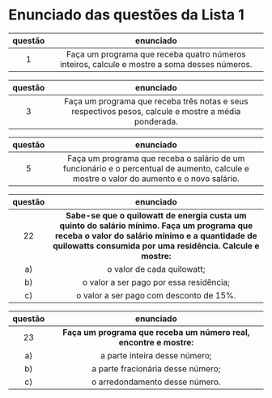 # Enunciado das questões da Lista 1

questão | enunciado
:-:|:-:
1 | Faça um programa que receba quatro números inteiros, calcule e mostre a soma desses números.

questão | enunciado
:-:|:-:
3 | Faça um programa que receba três notas e seus respectivos pesos, calcule e mostre a média ponderada.


questão | enunciado
:-:|:-:
5 | Faça um programa que receba o salário de um funcionário e o percentual de aumento, calcule e mostre o valor do aumento e o novo salário.

questão | enunciado
:-:|:-:
22 | **Sabe-se que o quilowatt de energia custa um quinto do salário mínimo. Faça um programa que receba o valor do salário mínimo e a quantidade de quilowatts consumida por uma residência. Calcule e mostre:**
a) | o valor de cada quilowatt;
b) | o valor a ser pago por essa residência;
c) | o valor a ser pago com desconto de 15%.

questão | enunciado
:-:|:-:
23 | **Faça um programa que receba um número real, encontre e mostre:**
a) | a parte inteira desse número;
b) | a parte fracionária desse número;
c) | o arredondamento desse número.
